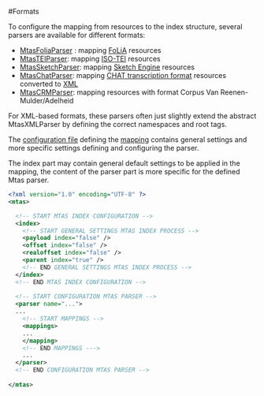 #Formats

To configure the mapping from resources to the index structure, several parsers are available for different formats:

* [MtasFoliaParser](indexing_formats_folia.html) : mapping [FoLiA](https://proycon.github.io/folia/) resources
* [MtasTEIParser](indexing_formats_tei.html): mapping [ISO-TEI](http://www.tei-c.org/) resources
* [MtasSketchParser](indexing_formats_sketch.html): mapping [Sketch Engine](https://www.sketchengine.co.uk/word-sketch-index-format/) resources
* [MtasChatParser](indexing_formats_chat.html): mapping [CHAT transcription format](http://talkbank.org/manuals/CHAT.pdf) resources converted to [XML](http://talkbank.org/software/xsddoc/)
* [MtasCRMParser](indexing_formats_crm.html): mapping resources with format Corpus Van Reenen-Mulder/Adelheid

For XML-based formats, these parsers often just slightly extend the abstract MtasXMLParser by defining the correct namespaces and root tags. 

The [configuration file](indexing_configuration.html#configuration) defining the [mapping](indexing_mapping.html) contains general settings and more specific settings defining and configuring the parser. 

The index part may contain general default settings to be applied in the mapping, the content of the parser part is more specific for the defined Mtas parser.

```xml
<?xml version="1.0" encoding="UTF-8" ?>
<mtas>

  <!-- START MTAS INDEX CONFIGURATION -->
  <index>
    <!-- START GENERAL SETTINGS MTAS INDEX PROCESS -->
    <payload index="false" />
    <offset index="false" />
    <realoffset index="false" />
    <parent index="true" />
    <!-- END GENERAL SETTINGS MTAS INDEX PROCESS -->
  </index>
  <!-- END MTAS INDEX CONFIGURATION -->
  
  <!-- START CONFIGURATION MTAS PARSER -->
  <parser name="...">
  ...
    <!-- START MAPPINGS -->
    <mappings>
    ...
    </mapping>
    <!-- END MAPPINGS --->
    ...
  </parser>
  <!-- END CONFIGURATION MTAS PARSER -->
 
</mtas>  
```
